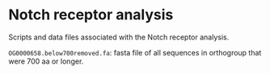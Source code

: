 # Notch receptor analysis

Scripts and data files associated with the Notch receptor analysis.

`OG0000658.below700removed.fa`: fasta file of all sequences in orthogroup that were 700 aa or longer. 
